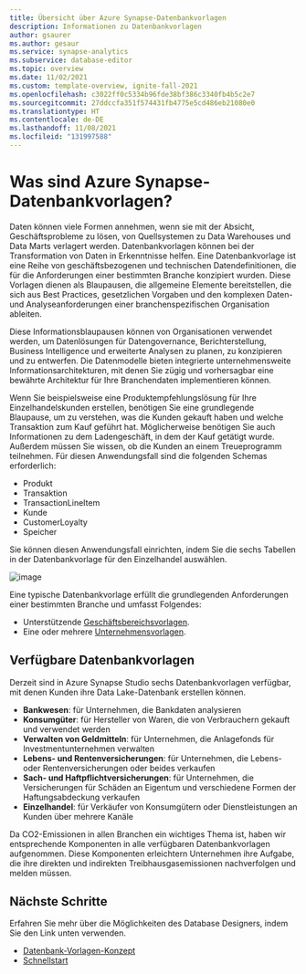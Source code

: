 ```yaml
---
title: Übersicht über Azure Synapse-Datenbankvorlagen
description: Informationen zu Datenbankvorlagen
author: gsaurer
ms.author: gesaur
ms.service: synapse-analytics
ms.subservice: database-editor
ms.topic: overview
ms.date: 11/02/2021
ms.custom: template-overview, ignite-fall-2021
ms.openlocfilehash: c3022ff0c5334b96fde38bf386c3340fb4b5c2e7
ms.sourcegitcommit: 27ddccfa351f574431fb4775e5cd486eb21080e0
ms.translationtype: HT
ms.contentlocale: de-DE
ms.lasthandoff: 11/08/2021
ms.locfileid: "131997588"
---
```

# <a name="what-is-azure-synapse-database-templates"></a>Was sind Azure Synapse-Datenbankvorlagen?

Daten können viele Formen annehmen, wenn sie mit der Absicht, Geschäftsprobleme zu lösen, von Quellsystemen zu Data Warehouses und Data Marts verlagert werden. Datenbankvorlagen können bei der Transformation von Daten in Erkenntnisse helfen. Eine Datenbankvorlage ist eine Reihe von geschäftsbezogenen und technischen Datendefinitionen, die für die Anforderungen einer bestimmten Branche konzipiert wurden. Diese Vorlagen dienen als Blaupausen, die allgemeine Elemente bereitstellen, die sich aus Best Practices, gesetzlichen Vorgaben und den komplexen Daten- und Analyseanforderungen einer branchenspezifischen Organisation ableiten. 

Diese Informationsblaupausen können von Organisationen verwendet werden, um Datenlösungen für Datengovernance, Berichterstellung, Business Intelligence und erweiterte Analysen zu planen, zu konzipieren und zu entwerfen. Die Datenmodelle bieten integrierte unternehmensweite Informationsarchitekturen, mit denen Sie zügig und vorhersagbar eine bewährte Architektur für Ihre Branchendaten implementieren können. 

Wenn Sie beispielsweise eine Produktempfehlungslösung für Ihre Einzelhandelskunden erstellen, benötigen Sie eine grundlegende Blaupause, um zu verstehen, was die Kunden gekauft haben und welche Transaktion zum Kauf geführt hat. Möglicherweise benötigen Sie auch Informationen zu dem Ladengeschäft, in dem der Kauf getätigt wurde. Außerdem müssen Sie wissen, ob die Kunden an einem Treueprogramm teilnehmen. Für diesen Anwendungsfall sind die folgenden Schemas erforderlich: 

 - Produkt 
 - Transaktion 
 - TransactionLineItem 
 - Kunde 
 - CustomerLoyalty 
 - Speicher 

Sie können diesen Anwendungsfall einrichten, indem Sie die sechs Tabellen in der Datenbankvorlage für den Einzelhandel auswählen. 

![image](https://user-images.githubusercontent.com/84302758/140736847-9d93436d-47b4-4175-8b09-a33de0bcde05.png)

Eine typische Datenbankvorlage erfüllt die grundlegenden Anforderungen einer bestimmten Branche und umfasst Folgendes: 

 - Unterstützende [Geschäftsbereichsvorlagen](concepts-database-templates.md#business-area-templates).
 - Eine oder mehrere [Unternehmensvorlagen](concepts-database-templates.md#enterprise-templates).  

## <a name="available-database-templates"></a>Verfügbare Datenbankvorlagen 

Derzeit sind in Azure Synapse Studio sechs Datenbankvorlagen verfügbar, mit denen Kunden ihre Data Lake-Datenbank erstellen können. 

 - **Bankwesen**: für Unternehmen, die Bankdaten analysieren
 - **Konsumgüter**: für Hersteller von Waren, die von Verbrauchern gekauft und verwendet werden
 - **Verwalten von Geldmitteln**: für Unternehmen, die Anlagefonds für Investmentunternehmen verwalten
 - **Lebens- und Rentenversicherungen**: für Unternehmen, die Lebens- oder Rentenversicherungen oder beides verkaufen
 - **Sach- und Haftpflichtversicherungen**: für Unternehmen, die Versicherungen für Schäden an Eigentum und verschiedene Formen der Haftungsabdeckung verkaufen
 - **Einzelhandel**: für Verkäufer von Konsumgütern oder Dienstleistungen an Kunden über mehrere Kanäle

Da CO2-Emissionen in allen Branchen ein wichtiges Thema ist, haben wir entsprechende Komponenten in alle verfügbaren Datenbankvorlagen aufgenommen. Diese Komponenten erleichtern Unternehmen ihre Aufgabe, die ihre direkten und indirekten Treibhausgasemissionen nachverfolgen und melden müssen.

## <a name="next-steps"></a>Nächste Schritte
Erfahren Sie mehr über die Möglichkeiten des Database Designers, indem Sie den Link unten verwenden.
- [Datenbank-Vorlagen-Konzept](concepts-database-templates.md)
- [Schnellstart](quick-start-create-lake-database.md)
